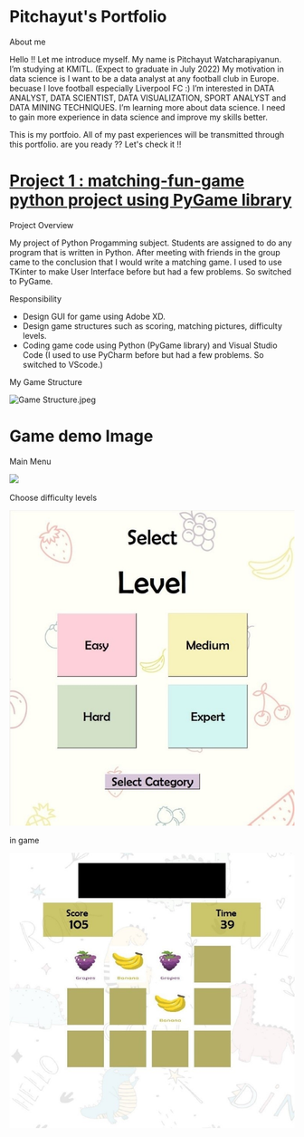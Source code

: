 # Pitchayut's Portfolio

About me 

Hello !! Let me introduce myself. My name is Pitchayut Watcharapiyanun. I’m studying at KMITL. (Expect to graduate in July 2022) 
My motivation in data science is I want to be a data analyst at any football club in Europe. becuase I love football especially Liverpool FC :)
I’m interested in DATA ANALYST, DATA SCIENTIST, DATA VISUALIZATION, SPORT ANALYST and DATA MINING TECHNIQUES. 
I’m learning more about data science. I need to gain more experience in data science and improve my skills better.

This is my portfoio. All of my past experiences will be transmitted through this portfolio. are you ready ?? Let's check it !!

# [Project 1 : matching-fun-game python project using PyGame library](https://github.com/khunwtf1/matching-fun-game)

Project Overview 

My project of Python Progamming subject. Students are assigned to do any program that is written in Python. After meeting with friends in the group came to the conclusion that I would write a matching game. I used to use TKinter to make User Interface before but had a few problems. So switched to PyGame.

Responsibility
- Design GUI for game using Adobe XD.
- Design game structures such as scoring, matching pictures, difficulty levels.
- Coding game code using Python (PyGame library) and Visual Studio Code (I used to use PyCharm before but had a few problems. So switched to VScode.)

My Game Structure

![Game Structure.jpeg](https://github.com/khunwtf1/my_portfolio/blob/gh-pages/Game%20Structure.jpeg)

# Game demo Image

Main Menu

![](https://github.com/khunwtf1/my_portfolio/blob/gh-pages/main%20menu.jpg)

Choose difficulty levels

![](/choose%20levels.jpg)

in game

![](/game%20demo.jpg)


  
